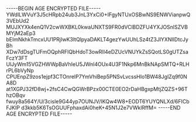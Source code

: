 -----BEGIN AGE ENCRYPTED FILE-----
YWdlLWVuY3J5cHRpb24ub3JnL3YxCi0+IFgyNTUxOSBwNS9ENWVianpwQ3VEbUd2
MUJXYXk4enQ1V2cwWXBKL0kwaUNXTS9FR0dVClBDZFU4YXJOSnlSZVBMYjM2aEp3
bElmNkhkTmcxUU1PRjIwK3ltQlpyaDAKLT4gezYwUUhLSz4tZ3JlYXNlIDtcJyBh
XDw7dDsgTUFmOQphRFlQbHdoT3owRlI4eDZUcVNUYkZsSQotLS0gUTZsaFczY3FT
UlJyWm15VGZHWWpBaVhIeU5JWnl4OUx4U3F1Nkp6MnBkNApSMTQ+RLHrPL6bVyNp
CPUEnpZ9zos1ejpf3CTOnrelP7YmVhiBep5PNSvLvcssHIo1BW48JglZq9f0NA8D
at1XGPJ32fD8wj+2fsC4CwQGWrBPzx00CTE0EO2rDaHBgxpMtjZQZS+96ThzOBqv
fwuy8a564Y/U/3cisle9G44yp7OUNJV/IKQw4W8+EODT6YUYQNLXd/6FICbFJKIP
d3kkb5K6TsOGUUFphaxdAi0heK+45N1J2e7VWklRffM=
-----END AGE ENCRYPTED FILE-----

